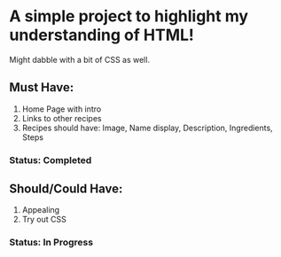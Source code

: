 # A simple project to highlight my understanding of HTML!
Might dabble with a bit of CSS as well.

## Must Have:
1. Home Page with intro
2. Links to other recipes
3. Recipes should have: Image, Name display, Description, Ingredients, Steps 
### Status: Completed

## Should/Could Have:
1. Appealing
2. Try out CSS

### Status: In Progress

